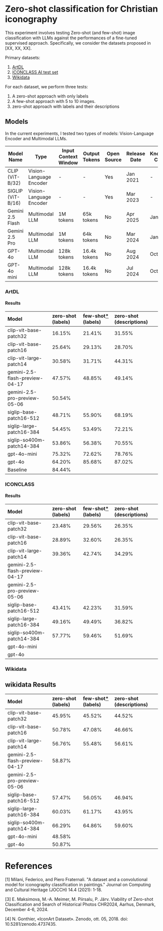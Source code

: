 # Zero-shot classification for Christian iconography

This experiment involves testing Zero-shot (and few-shot) image classification with LLMs against the performances of a fine-tuned supervised approach.
Specifically, we consider the datasets proposed in [XX, XX, XX].

Primary datasets:

1. [ArtDL](https://artdl.org/)
2. [ICONCLASS AI test set](https://iconclass.org/testset/)
3. [Wikidata]()

For each dataset, we perform three tests:

1. A zero-shot approach with only labels
2. A few-shot approach with 5 to 10 images.
3. zero-shot approach with labels and their descriptions

## Models

In the current experiments, I tested two types of models: Vision-Language Encoder and Multimodal LLMs.

| Model Name        | Type                     | Input Context Window     | Output Tokens     | Open Source | Release Date | Knowledge Cut-off |
|------------------|--------------------------|--------------------------|-------------------|--------------|---------------|--------------------|
| CLIP (ViT-B/32)   | Vision-Language Encoder   | -                      | -               | Yes        | Jan 2021      | -               |
| SIGLIP (ViT-B/16) | Vision-Language Encoder   | -                      | -               | Yes        | Mar 2023      | -               |
| Gemini 2.5 Flash  | Multimodal LLM            | 1M tokens                | 65k tokens    | No         | Apr 2025      | Jan 2025    |
| Gemini 2.5 Pro    | Multimodal LLM            | 1M tokens                | 64k tokens    | No         | Mar 2024      | Jan 2025   |
| GPT-4o            | Multimodal LLM            | 128k tokens              | 16.4k tokens     | No         | Aug 2024      | Oct 2023           |
| GPT-4o mini       | Multimodal LLM            | 128k tokens              | 16.4k tokens     | No         | Jul 2024      | Oct 2023           |

### ArtDL

#### Results
| Model                          | zero-shot (labels)   | few-shot[*](dataset/ArtDL-data/few-shot/README.md) (labels)   | zero-shot (descriptions)   |
|:-------------------------------|:---------------------|:--------------------------------------------------------------|:---------------------------|
| clip-vit-base-patch32          | 16.15%               | 21.41%                                                        | 31.55%                     |
| clip-vit-base-patch16          | 25.64%               | 29.13%                                                        | 28.70%                     |
| clip-vit-large-patch14         | 30.58%               | 31.71%                                                        | 44.31%                     |
| gemini-2.5-flash-preview-04-17 | 47.57%               | 48.85%                                                        | 49.14%                     |
| gemini-2.5-pro-preview-05-06   | 50.54%               |                                                               |                            |
| siglip-base-patch16-512        | 48.71%               | 55.90%                                                        | 68.19%                     |
| siglip-large-patch16-384       | 54.45%               | 53.49%                                                        | 72.21%                     |
| siglip-so400m-patch14-384      | 53.86%               | 56.38%                                                        | 70.55%                     |
| gpt-4o-mini                    | 75.32%               | 72.62%                                                        | 78.76%                     |
| gpt-4o                         | 64.20%               | 85.68%                                                        | 87.02%                     |
| Baseline                       | 84.44%               |                                                               |                            |

### ICONCLASS

#### Results

| Model                     | zero-shot (labels)   | few-shot[*](dataset/ICONCLASS-data/few-shot/README.md) (labels)   | zero-shot (descriptions)   |
|:--------------------------|:---------------------|:------------------------------------------------------------------|:---------------------------|
| clip-vit-base-patch32     | 23.48%               | 29.56%                                                            | 26.35%                     |
| clip-vit-base-patch16     | 28.89%               | 32.60%                                                            | 26.35%                     |
| clip-vit-large-patch14    | 39.36%               | 42.74%                                                            | 34.29%                     |
| gemini-2.5-flash-preview-04-17 |               |                                                     |                     |
| gemini-2.5-pro-preview-05-06   |               |                                                               |                            |
| siglip-base-patch16-512   | 43.41%               | 42.23%                                                            | 31.59%                     |
| siglip-large-patch16-384  | 49.16%               | 49.49%                                                            | 36.82%                     |
| siglip-so400m-patch14-384 | 57.77%               | 59.46%                                                            | 51.69%                     |
| gpt-4o-mini               | | | |
| gpt-4o                    | | | |

### Wikidata


## wikidata Results
| Model                          | zero-shot (labels)   | few-shot[*](dataset/wikidata-data/few-shot/README.md) (labels)   | zero-shot (descriptions)   |
|:-------------------------------|:---------------------|:-----------------------------------------------------------------|:---------------------------|
| clip-vit-base-patch32          | 45.95%               | 45.52%                                                           | 44.52%                     |
| clip-vit-base-patch16          | 50.78%               | 47.08%                                                           | 46.66%                     |
| clip-vit-large-patch14         | 56.76%               | 55.48%                                                           | 56.61%                     |
| gemini-2.5-flash-preview-04-17 | 58.87%               |                                                                  |                            |
| gemini-2.5-pro-preview-05-06   |               |                                                               |                            |
| siglip-base-patch16-512        | 57.47%               | 56.05%                                                           | 46.94%                     |
| siglip-large-patch16-384       | 60.03%               | 61.17%                                                           | 43.95%                     |
| siglip-so400m-patch14-384      | 66.29%               | 64.86%                                                           | 59.60%                     |
| gpt-4o-mini                    | 48.58%               |                                                                  |                            |
| gpt-4o                         | 50.87%               |                                                                  |                            |


# References

[1] Milani, Federico, and Piero Fraternali. "A dataset and a convolutional model for iconography classification in paintings." Journal on Computing and Cultural Heritage (JOCCH) 14.4 (2021): 1-18.

[3] E. Maksimova, M.-A. Meimer, M. Piirsalu, P. Järv. Viability of Zero-shot Classification and Search of Historical Photos CHR2024, Aarhus, Denmark, December 4-6, 2024.

[4] N. Gonthier, «IconArt Dataset». Zenodo, ott. 05, 2018. doi: 10.5281/zenodo.4737435.
